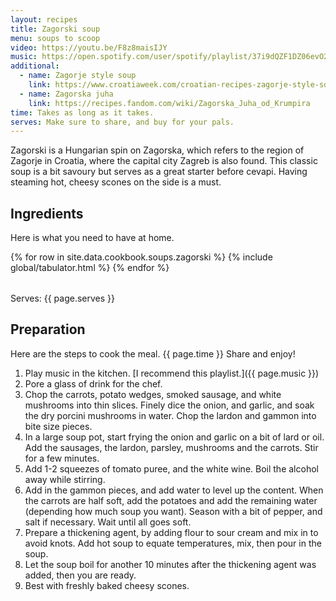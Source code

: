 ```yaml
---
layout: recipes
title: Zagorski soup
menu: soups to scoop
video: https://youtu.be/F8z8maisIJY
music: https://open.spotify.com/user/spotify/playlist/37i9dQZF1DZ06evO2ERcUQ?si=U5hts_yWQUqOG8iCtBM1jA
additional:
  - name: Zagorje style soup
    link: https://www.croatiaweek.com/croatian-recipes-zagorje-style-soup-zagorska-juha/
  - name: Zagorska juha
    link: https://recipes.fandom.com/wiki/Zagorska_Juha_od_Krumpira
time: Takes as long as it takes.
serves: Make sure to share, and buy for your pals.
---
```


Zagorski is a Hungarian spin on Zagorska,  which refers to the region of Zagorje in Croatia, where the capital city Zagreb is also found. This classic soup is a bit savoury but serves as a great starter before cevapi. Having steaming hot, cheesy scones on the side is a must.
<!-- excerpt-end -->

## Ingredients

Here is what you need to have at home.

<table>
  {% for row  in site.data.cookbook.soups.zagorski %}
{% include global/tabulator.html %}
  {% endfor %}
</table>

Serves: {{ page.serves }}

## Preparation

Here are the steps to cook the meal. {{ page.time }} Share and enjoy!

1. Play music in the kitchen. [I recommend this playlist.]({{ page.music }})
2. Pore a glass of drink for the chef.
3. Chop the carrots, potato wedges, smoked sausage, and white mushrooms into thin slices. Finely dice the onion, and garlic, and soak the dry porcini mushrooms in water. Chop the lardon and gammon into bite size pieces.
4. In a large soup pot, start frying the onion and garlic on a bit of lard or oil. Add the sausages, the lardon, parsley, mushrooms and the carrots. Stir for a few minutes.
5. Add 1-2 squeezes of tomato puree, and the white wine. Boil the alcohol away while stirring.
6. Add in the gammon pieces, and add water to level up the content. When the carrots are half soft, add the potatoes and add the remaining water (depending how much soup you want). Season with a bit of pepper, and salt if necessary. Wait until all goes soft.
7. Prepare a thickening agent, by adding flour to sour cream and mix in to avoid knots. Add hot soup to equate temperatures, mix, then pour in the soup.
8. Let the soup boil for another 10 minutes after the thickening agent was added, then you are ready.
9. Best with freshly baked cheesy scones.